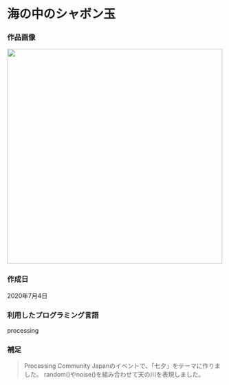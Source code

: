 # 海の中のシャボン玉
### **作品画像** 
<img src="./七夕.png" width="500" height="500">

### **作成日**  
2020年7月4日

### **利用したプログラミング言語**  
processing

### **補足**  
>Processing Community Japanのイベントで、「七夕」をテーマに作りました。
>random()やnoise()を組み合わせて天の川を表現しました。

